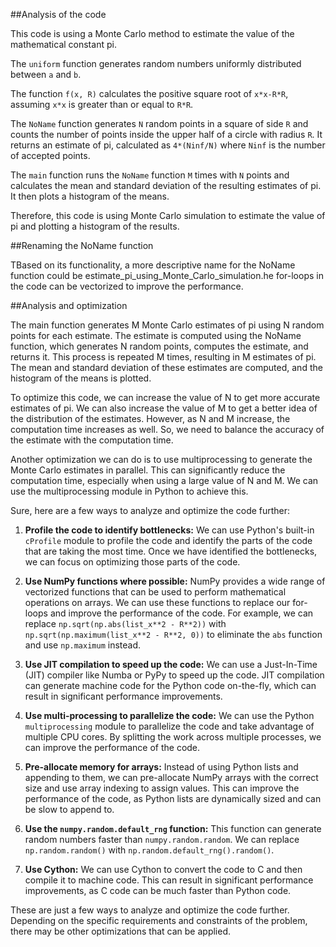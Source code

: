 
##Analysis of the code

This code is using a Monte Carlo method to estimate the value of the mathematical constant pi. 

The `uniform` function generates random numbers uniformly distributed between `a` and `b`. 

The function `f(x, R)` calculates the positive square root of `x*x-R*R`, assuming `x*x` is greater than or equal to `R*R`. 

The `NoName` function generates `N` random points in a square of side `R` and counts the number of points inside the upper half of a circle with radius `R`. It returns an estimate of pi, calculated as `4*(Ninf/N)` where `Ninf` is the number of accepted points. 

The `main` function runs the `NoName` function `M` times with `N` points and calculates the mean and standard deviation of the resulting estimates of pi. It then plots a histogram of the means. 

Therefore, this code is using Monte Carlo simulation to estimate the value of pi and plotting a histogram of the results.

##Renaming the NoName function

TBased on its functionality, a more descriptive name for the NoName function could be estimate_pi_using_Monte_Carlo_simulation.he for-loops in the code can be vectorized to improve the performance.


##Analysis and optimization

The main function generates M Monte Carlo estimates of pi using N random points for each estimate. The estimate is computed using the NoName function, which generates N random points, computes the estimate, and returns it. This process is repeated M times, resulting in M estimates of pi. The mean and standard deviation of these estimates are computed, and the histogram of the means is plotted.

To optimize this code, we can increase the value of N to get more accurate estimates of pi. We can also increase the value of M to get a better idea of the distribution of the estimates. However, as N and M increase, the computation time increases as well. So, we need to balance the accuracy of the estimate with the computation time.

Another optimization we can do is to use multiprocessing to generate the Monte Carlo estimates in parallel. This can significantly reduce the computation time, especially when using a large value of N and M. We can use the multiprocessing module in Python to achieve this.

Sure, here are a few ways to analyze and optimize the code further:

1. **Profile the code to identify bottlenecks:** We can use Python's built-in `cProfile` module to profile the code and identify the parts of the code that are taking the most time. Once we have identified the bottlenecks, we can focus on optimizing those parts of the code.

2. **Use NumPy functions where possible:** NumPy provides a wide range of vectorized functions that can be used to perform mathematical operations on arrays. We can use these functions to replace our for-loops and improve the performance of the code. For example, we can replace `np.sqrt(np.abs(list_x**2 - R**2))` with `np.sqrt(np.maximum(list_x**2 - R**2, 0))` to eliminate the `abs` function and use `np.maximum` instead.

3. **Use JIT compilation to speed up the code:** We can use a Just-In-Time (JIT) compiler like Numba or PyPy to speed up the code. JIT compilation can generate machine code for the Python code on-the-fly, which can result in significant performance improvements.

4. **Use multi-processing to parallelize the code:** We can use the Python `multiprocessing` module to parallelize the code and take advantage of multiple CPU cores. By splitting the work across multiple processes, we can improve the performance of the code.

5. **Pre-allocate memory for arrays:** Instead of using Python lists and appending to them, we can pre-allocate NumPy arrays with the correct size and use array indexing to assign values. This can improve the performance of the code, as Python lists are dynamically sized and can be slow to append to.

6. **Use the `numpy.random.default_rng` function:** This function can generate random numbers faster than `numpy.random.random`. We can replace `np.random.random()` with `np.random.default_rng().random()`.

7. **Use Cython:** We can use Cython to convert the code to C and then compile it to machine code. This can result in significant performance improvements, as C code can be much faster than Python code.

These are just a few ways to analyze and optimize the code further. Depending on the specific requirements and constraints of the problem, there may be other optimizations that can be applied.